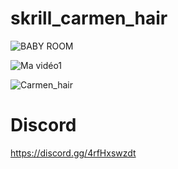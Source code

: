 # skrill_carmen_hair

![BABY ROOM](https://github.com/ATRVIIE/skrill_carmen_hair/assets/119594378/76f77755-bada-47d3-98b6-028a48d98195)

![Ma vidéo1](https://github.com/ATRVIIE/skrill_carmen_hair/assets/119594378/cdea13a6-5609-46f9-8695-eaf440ef73e0)


![Carmen_hair](https://github.com/ATRVIIE/skrill_carmen_hair/assets/119594378/c1b34212-2bc9-45f3-85a2-26ecf36f96b7)

# Discord

https://discord.gg/4rfHxswzdt

